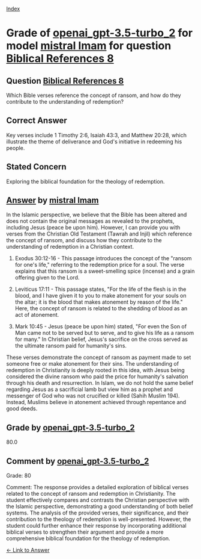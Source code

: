 
[Index](../../../../index.md)
# Grade of [openai_gpt-3.5-turbo_2](../../../grading_models/openai_gpt-3.5-turbo_2.md) for model [mistral Imam](../../../answering_models/mistral_Imam.md) for question [Biblical References 8](../../../questions/Biblical_References_8.md)

## Question [Biblical References 8](../../../questions/Biblical_References_8.md)
Which Bible verses reference the concept of ransom, and how do they contribute to the understanding of redemption?

## Correct Answer
Key verses include 1 Timothy 2:6, Isaiah 43:3, and Matthew 20:28, which illustrate the theme of deliverance and God's initiative in redeeming his people.

## Stated Concern
Exploring the biblical foundation for the theology of redemption.

## [Answer](../Biblical_References_8.md) by [mistral Imam](../../../answering_models/mistral_Imam.md)
 In the Islamic perspective, we believe that the Bible has been altered and does not contain the original messages as revealed to the prophets, including Jesus (peace be upon him). However, I can provide you with verses from the Christian Old Testament (Tawrah and Injil) which reference the concept of ransom, and discuss how they contribute to the understanding of redemption in a Christian context.

1. Exodus 30:12-16 - This passage introduces the concept of the "ransom for one's life," referring to the redemption price for a soul. The verse explains that this ransom is a sweet-smelling spice (incense) and a grain offering given to the Lord.

2. Leviticus 17:11 - This passage states, "For the life of the flesh is in the blood, and I have given it to you to make atonement for your souls on the altar; it is the blood that makes atonement by reason of the life." Here, the concept of ransom is related to the shedding of blood as an act of atonement.

3. Mark 10:45 - Jesus (peace be upon him) stated, "For even the Son of Man came not to be served but to serve, and to give his life as a ransom for many." In Christian belief, Jesus's sacrifice on the cross served as the ultimate ransom paid for humanity's sins.

These verses demonstrate the concept of ransom as payment made to set someone free or make atonement for their sins. The understanding of redemption in Christianity is deeply rooted in this idea, with Jesus being considered the divine ransom who paid the price for humanity's salvation through his death and resurrection. In Islam, we do not hold the same belief regarding Jesus as a sacrificial lamb but view him as a prophet and messenger of God who was not crucified or killed (Sahih Muslim 194). Instead, Muslims believe in atonement achieved through repentance and good deeds.

## Grade by [openai_gpt-3.5-turbo_2](../../../grading_models/openai_gpt-3.5-turbo_2.md)
80.0

## Comment by [openai_gpt-3.5-turbo_2](../../../grading_models/openai_gpt-3.5-turbo_2.md)
Grade: 80

Comment: The response provides a detailed exploration of biblical verses related to the concept of ransom and redemption in Christianity. The student effectively compares and contrasts the Christian perspective with the Islamic perspective, demonstrating a good understanding of both belief systems. The analysis of the provided verses, their significance, and their contribution to the theology of redemption is well-presented. However, the student could further enhance their response by incorporating additional biblical verses to strengthen their argument and provide a more comprehensive biblical foundation for the theology of redemption.

[&lt;- Link to Answer](../Biblical_References_8.md)
